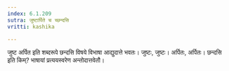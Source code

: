 ```yaml
---
index: 6.1.209
sutra: जुष्टार्पिते च च्छन्दसि
vritti: kashika

---
```

जुष्ट अर्पित इति शब्दरूपे छन्दसि विषये विभाषा आद्युदात्ते भवतः। जुष्टः, जुष्टः। अर्पितः, अर्पितः। छन्दसि इति किम्? भाषायां प्रत्ययस्वरेण अन्तोदात्तवेतौ।
